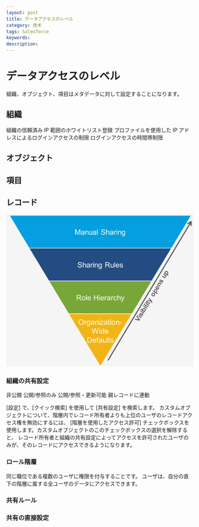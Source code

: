 ```yaml
---
layout: post
title: データアクセスのレベル
category: 技术
tags: Salesforce
keywords: 
description: 
---
```



# データアクセスのレベル

組織、オブジェクト、項目はメタデータに対して設定することになります。

## 組織

組織の信頼済み IP 範囲のホワイトリスト登録
プロファイルを使用した IP アドレスによるログインアクセスの制限
ログインアクセスの時間帯制限

## オブジェクト

## 項目




## レコード
![](/assets/images/2019-04-09_RecordAccessLevel.png)

### 組織の共有設定
非公開
公開/参照のみ
公開/参照・更新可能
親レコードに連動

[設定] で、[クイック検索] を使用して [共有設定] を検索します。
カスタムオブジェクトについて、階層内でレコード所有者よりも上位のユーザのレコードアクセス権を無効にするには、
[階層を使用したアクセス許可] チェックボックスを使用します。カスタムオブジェクトのこのチェックボックスの選択を解除すると、
レコード所有者と組織の共有設定によってアクセスを許可されたユーザのみが、そのレコードにアクセスできるようになります。

### ロール階層
同じ職位である複数のユーザに権限を付与することです。
ユーザは、自分の直下の階層に属する全ユーザのデータにアクセスできます。


### 共有ルール

### 共有の直接設定




